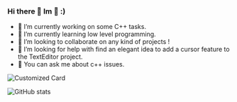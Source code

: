### Hi there 👋 Im 🐧 :)

- 🔭 I’m currently working on some C++ tasks.
- 🌱 I’m currently learning low level programming.
- 👯 I’m looking to collaborate on any kind of projects !
- 🤔 I’m looking for help with find an elegant idea to add a cursor feature to the TextEditor project.
- 💬 You can ask me about c++ issues.

![Customized Card](https://github-readme-stats.vercel.app/api/top-langs/?username=AI-fergan&layout=donut&theme=dark)

![GitHub stats](https://github-readme-stats.vercel.app/api?username=AI-fergan&theme=dark&rank_icon=github)
